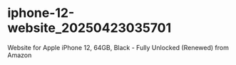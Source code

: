 # iphone-12-website_20250423035701
Website for Apple iPhone 12, 64GB, Black - Fully Unlocked (Renewed) from Amazon
